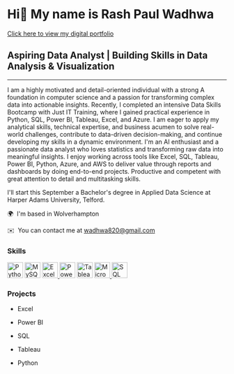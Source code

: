 
# **Hi👋 My name is Rash Paul Wadhwa**  
[Click here to view my digital portfolio](https://rashpaul3051c4.myportfolio.com/)
   
## **Aspiring Data Analyst | Building Skills in Data Analysis & Visualization**  
---  
I am a highly motivated and detail-oriented individual with a strong A 
foundation in computer science and a passion for transforming complex data 
into actionable insights. Recently, I completed an intensive Data Skills 
Bootcamp with Just IT Training, where I gained practical experience in 
Python, SQL, Power BI, Tableau, Excel, and Azure. I am eager to apply my 
analytical skills, technical expertise, and business acumen to solve 
real-world challenges, contribute to data-driven decision-making, and 
continue developing my skills in a dynamic environment. 
I'm an AI enthusiast and a passionate data analyst who loves statistics and transforming raw data into meaningful insights.
I enjoy working across tools like Excel, SQL, Tableau, Power BI, Python, Azure, and AWS to deliver value through reports and dashboards by doing end-to-end projects.
Productive and competent with great attention to detail and multitasking skills.

I'll start this September a Bachelor's degree in Applied Data Science at Harper Adams University, Telford.

🌍  I'm based in Wolverhampton 

✉️  You can contact me at [wadhwa820@gmail.com](mailto:wadhwa820@gmail.com)  

### Skills  
<p align="left">  
<a href="https://www.python.org/" target="_blank" rel="noreferrer"><img src="https://raw.githubusercontent.com/
danielcranney/readme-generator/main/public/icons/skills/python-colored.svg" width="36" height="36" 
alt="Python" /></a>  
<a href="https://www.mysql.com/" target="_blank" rel="noreferrer"><img src="https://raw.githubusercontent.com/
danielcranney/readme-generator/main/public/icons/skills/mysql-coloured.svg" width="36" height="36" alt="MySQL" /
></a>  
<a href="https://www.microsoft.com/en-us/microsoft-365/excel" target="_blank" rel="noreferrer"><img 
src="https://img.icons8.com/color/48/000000/microsoft-excel-2019.png" width="36" height="36" alt="Excel" /></
a>  
<a href="https://powerbi.microsoft.com/" target="_blank" rel="noreferrer"><img src="https://img.icons8.com/
color/48/000000/power-bi.png" width="36" height="36" alt="Power BI" /></a>  
<a href="https://www.tableau.com/" target="_blank" rel="noreferrer"><img src="https://img.icons8.com/color/48/
000000/tableau-software.png" width="36" height="36" alt="Tableau" /></a>  
<a href="https://www.microsoft.com/en-us/sql-server/" target="_blank" rel="noreferrer"><img src="https://img.
icons8.com/color/48/000000/microsoft-sql-server.png" width="36" height="36" alt="Microsoft SQL Server" /></
a>  
<a href="https://www.postgresql.org/" target="_blank" rel="noreferrer"><img src="https://img.icons8.com/color/
48/000000/sql.png" width="36" height="36" alt="SQL" /></a> 
</p>  





### Projects

- Excel
    
- Power BI
   
- SQL
    
- Tableau
    
- Python
    


